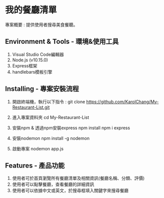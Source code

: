 # 我的餐廳清單
專案概要 : 提供使用者搜尋美食餐聽。

## Environment & Tools - 環境&使用工具
1. Visual Studio Code編輯器
2. Node.js (v10.15.0)
3. Express框架
4. handlebars模板引擎

## Installing - 專案安裝流程
1. 開啟終端機，執行以下指令 :
git clone https://github.com/KarolChang/My-Restaurant-List.git

2. 進入專案資料夾
cd My-Restaurant-List

3. 安裝npm & 透過npm安裝express
npm install
npm i express

4. 安裝nodemon
npm install -g nodemon

5. 啟動專案
nodemon app.js



## Features - 產品功能
1. 使用者可於首頁瀏覽所有餐廳清單及相關資訊(餐廳名稱、分類、評價)
2. 使用者可以點擊餐廳，查看餐廳的詳細資訊
3. 使用者可以依據中文或英文，於搜尋框填入關鍵字來搜尋餐廳
